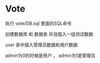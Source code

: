 # Vote
执行 vote/DB.sql  里面的SQL命令


创建数据库 和 数据表 并且插入一组测试数据


user 表中插入管理员数据和用户数据 

admin为0的时候是用户   ，   admin为1是管理员
